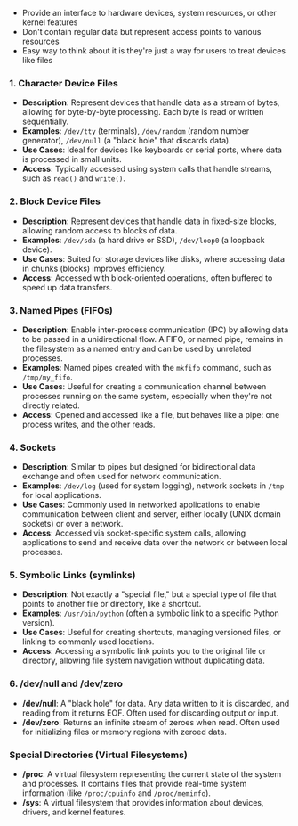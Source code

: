 - Provide an interface to hardware devices, system resources, or other kernel features
- Don't contain regular data but represent access points to various resources
- Easy way to think about it is they're just a way for users to treat devices like files

### 1. **Character Device Files**

- **Description**: Represent devices that handle data as a stream of bytes, allowing for byte-by-byte processing. Each byte is read or written sequentially.
- **Examples**: `/dev/tty` (terminals), `/dev/random` (random number generator), `/dev/null` (a "black hole" that discards data).
- **Use Cases**: Ideal for devices like keyboards or serial ports, where data is processed in small units.
- **Access**: Typically accessed using system calls that handle streams, such as `read()` and `write()`.

### 2. **Block Device Files**

- **Description**: Represent devices that handle data in fixed-size blocks, allowing random access to blocks of data.
- **Examples**: `/dev/sda` (a hard drive or SSD), `/dev/loop0` (a loopback device).
- **Use Cases**: Suited for storage devices like disks, where accessing data in chunks (blocks) improves efficiency.
- **Access**: Accessed with block-oriented operations, often buffered to speed up data transfers.

### 3. **Named Pipes (FIFOs)**

- **Description**: Enable inter-process communication (IPC) by allowing data to be passed in a unidirectional flow. A FIFO, or named pipe, remains in the filesystem as a named entry and can be used by unrelated processes.
- **Examples**: Named pipes created with the `mkfifo` command, such as `/tmp/my_fifo`.
- **Use Cases**: Useful for creating a communication channel between processes running on the same system, especially when they're not directly related.
- **Access**: Opened and accessed like a file, but behaves like a pipe: one process writes, and the other reads.

### 4. **Sockets**

- **Description**: Similar to pipes but designed for bidirectional data exchange and often used for network communication.
- **Examples**: `/dev/log` (used for system logging), network sockets in `/tmp` for local applications.
- **Use Cases**: Commonly used in networked applications to enable communication between client and server, either locally (UNIX domain sockets) or over a network.
- **Access**: Accessed via socket-specific system calls, allowing applications to send and receive data over the network or between local processes.

### 5. **Symbolic Links (symlinks)**

- **Description**: Not exactly a "special file," but a special type of file that points to another file or directory, like a shortcut.
- **Examples**: `/usr/bin/python` (often a symbolic link to a specific Python version).
- **Use Cases**: Useful for creating shortcuts, managing versioned files, or linking to commonly used locations.
- **Access**: Accessing a symbolic link points you to the original file or directory, allowing file system navigation without duplicating data.

### 6. **/dev/null and /dev/zero**

- **/dev/null**: A "black hole" for data. Any data written to it is discarded, and reading from it returns EOF. Often used for discarding output or input.
- **/dev/zero**: Returns an infinite stream of zeroes when read. Often used for initializing files or memory regions with zeroed data.

### Special Directories (Virtual Filesystems)

- **/proc**: A virtual filesystem representing the current state of the system and processes. It contains files that provide real-time system information (like `/proc/cpuinfo` and `/proc/meminfo`).
- **/sys**: A virtual filesystem that provides information about devices, drivers, and kernel features.